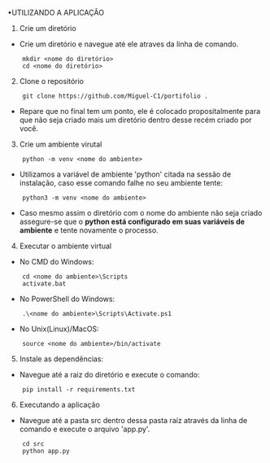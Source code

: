 •UTILIZANDO A APLICAÇÃO
1. Crie um diretório
   
- Crie um diretório e navegue até ele atraves da linha de comando.

```console
    mkdir <nome do diretório>
    cd <nome do diretório>
```

2. Clone o repositório

```console
    git clone https://github.com/Miguel-C1/portifolio .
```
- Repare que no final tem um ponto, ele é colocado propositalmente para que não seja criado mais um diretório dentro desse recém criado por você.

3. Crie um ambiente virutal

```console
    python -m venv <nome do ambiente>
```
- Utilizamos a variável de ambiente 'python' citada na sessão de instalação, caso esse comando falhe no seu ambiente tente:
```console
    python3 -m venv <nome do ambiente>
```
- Caso mesmo assim o diretório com o nome do ambiente não seja criado assegure-se que o **python está configurado em suas variáveis de ambiente** e tente novamente o processo.

4. Executar o ambiente virtual

- No CMD do Windows:

```console
    cd <nome do ambiente>\Scripts
    activate.bat
```

- No PowerShell do Windows:

```console
    .\<nome do ambiente>\Scripts\Activate.ps1
```  

- No Unix(Linux)/MacOS:
```console
    source <nome do ambiente>/bin/activate
```

5. Instale as dependências:

- Navegue até a raiz do diretório e execute o comando:
```console
    pip install -r requirements.txt
```

6. Executando a aplicação

- Navegue até a pasta src dentro dessa pasta raíz através da linha de comando e execute o arquivo 'app.py'.

```console
    cd src
    python app.py
```